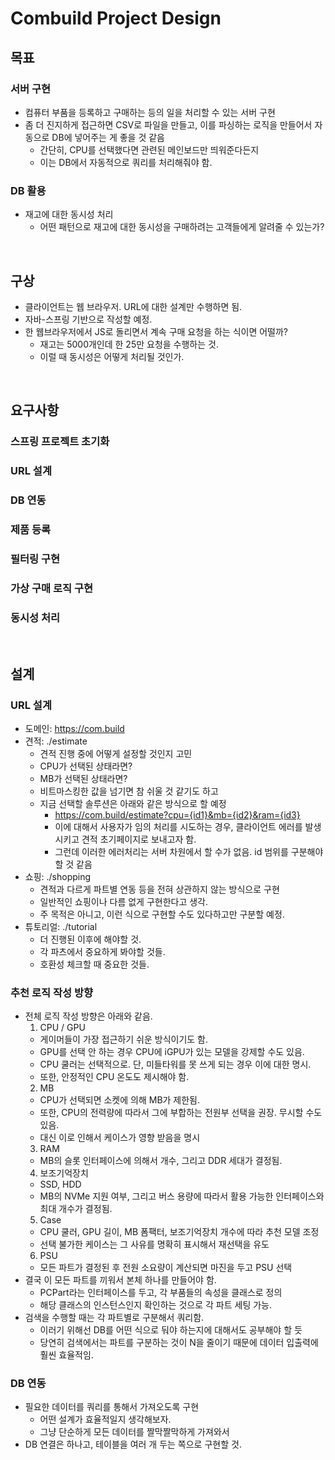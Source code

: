 # **Combuild Project Design**

## 목표
### 서버 구현
* 컴퓨터 부품을 등록하고 구매하는 등의 일을 처리할 수 있는 서버 구현
* 좀 더 진지하게 접근하면 CSV로 파일을 만들고, 이를 파싱하는 로직을 만들어서 자동으로 DB에 넣어주는 게 좋을 것 같음
  - 간단히, CPU를 선택했다면 관련된 메인보드만 띄워준다든지
  - 이는 DB에서 자동적으로 쿼리를 처리해줘야 함.

### DB 활용
* 재고에 대한 동시성 처리
  - 어떤 패턴으로 재고에 대한 동시성을 구매하려는 고객들에게 알려줄 수 있는가?

<br>

## 구상 
* 클라이언트는 웹 브라우저. URL에 대한 설계만 수행하면 됨.
* 자바-스프링 기반으로 작성할 예정.
* 한 웹브라우저에서 JS로 돌리면서 계속 구매 요청을 하는 식이면 어떨까?
  - 재고는 5000개인데 한 25만 요청을 수행하는 것.
  - 이럴 때 동시성은 어떻게 처리될 것인가.

<br>

## 요구사항
### 스프링 프로젝트 초기화
### URL 설계
### DB 연동
### 제품 등록
### 필터링 구현
### 가상 구매 로직 구현
### 동시성 처리

<br>

## 설계
### URL 설계
* 도메인: https://com.build
* 견적: ./estimate
  - 견적 진행 중에 어떻게 설정할 것인지 고민
  - CPU가 선택된 상태라면?
  - MB가 선택된 상태라면?
  - 비트마스킹한 값을 넘기면 참 쉬울 것 같기도 하고
  - 지금 선택할 솔루션은 아래와 같은 방식으로 할 예정
    + https://com.build/estimate?cpu={id1}&mb={id2}&ram={id3}
    + 이에 대해서 사용자가 임의 처리를 시도하는 경우, 클라이언트 에러를 발생시키고 견적 초기페이지로 보내고자 함.
    + 그런데 이러한 에러처리는 서버 차원에서 할 수가 없음. id 범위를 구분해야할 것 같음
* 쇼핑: ./shopping
  - 견적과 다르게 파트별 연동 등을 전혀 상관하지 않는 방식으로 구현
  - 일반적인 쇼핑이나 다름 없게 구현한다고 생각.
  - 주 목적은 아니고, 이런 식으로 구현할 수도 있다하고만 구분할 예정.
* 튜토리얼: ./tutorial
  - 더 진행된 이후에 해야할 것.
  - 각 파츠에서 중요하게 봐야할 것들.
  - 호환성 체크할 때 중요한 것들.

### 추천 로직 작성 방향
* 전체 로직 작성 방향은 아래와 같음.
  1. CPU / GPU
    + 게이머들이 가장 접근하기 쉬운 방식이기도 함.
    + GPU를 선택 안 하는 경우 CPU에 iGPU가 있는 모델을 강제할 수도 있음.
    + CPU 쿨러는 선택적으로. 단, 미들타워를 못 쓰게 되는 경우 이에 대한 명시.
    + 또한, 안정적인 CPU 온도도 제시해야 함.
  2. MB
    + CPU가 선택되면 소켓에 의해 MB가 제한됨.
    + 또한, CPU의 전력량에 따라서 그에 부합하는 전원부 선택을 권장. 무시할 수도 있음.
    + 대신 이로 인해서 케이스가 영향 받음을 명시
  3. RAM
    + MB의 슬롯 인터페이스에 의해서 개수, 그리고 DDR 세대가 결정됨.
  4. 보조기억장치
    + SSD, HDD
    + MB의 NVMe 지원 여부, 그리고 버스 용량에 따라서 활용 가능한 인터페이스와 최대 개수가 결정됨.
  5. Case
    + CPU 쿨러, GPU 길이, MB 폼팩터, 보조기억장치 개수에 따라 추천 모델 조정
    + 선택 불가한 케이스는 그 사유를 명확히 표시해서 재선택을 유도
  6. PSU
    + 모든 파트가 결정된 후 전원 소요량이 계산되면 마진을 두고 PSU 선택
* 결국 이 모든 파트를 끼워서 본체 하나를 만들어야 함.
  - PCPart라는 인터페이스를 두고, 각 부품들의 속성을 클래스로 정의
  - 해당 클래스의 인스턴스인지 확인하는 것으로 각 파트 세팅 가능.
* 검색을 수행할 때는 각 파트별로 구분해서 쿼리함.
  - 이러기 위해선 DB를 어떤 식으로 둬야 하는지에 대해서도 공부해야 할 듯
  - 당연히 검색에서는 파트를 구분하는 것이 N을 줄이기 때문에 데이터 입출력에 훨씬 효율적임.

### DB 연동
* 필요한 데이터를 쿼리를 통해서 가져오도록 구현
  - 어떤 설계가 효율적일지 생각해보자.
  - 그냥 단순하게 모든 데이터를 짤막짤막하게 가져와서
* DB 연결은 하나고, 테이블을 여러 개 두는 쪽으로 구현할 것.
